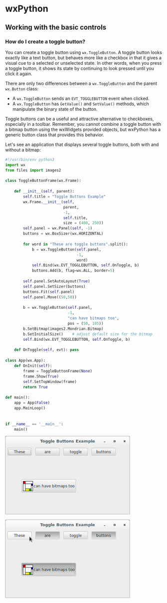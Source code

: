 # wxPython

## Working with the basic controls

### How do I create a toggle button?

You can create a toggle button using `wx.ToggleButton`. A toggle button 
looks exactly like a text button, but behaves more like a checkbox in 
that it gives a visual cue to a selected or unselected state. In other 
words, when you press a toggle button, it shows its state by continuing 
to look pressed until you click it again.

There are only two differences between a `wx.ToggleButton` and the 
parent `wx.Button` class:

* A `wx.ToggleButton` sends an `EVT_TOGGLEBUTTON` event when clicked.
* A `wx.ToggleButton` has `GetValue()` and `SetValue()` methods, which 
manipulate the binary state of the button.

Toggle buttons can be a useful and attractive alternative to checkboxes, 
especially in a toolbar. Remember, you cannot combine a toggle button 
with a bitmap button using the wxWidgets provided objects, but wxPython 
has a generic button class that provides this behavior.

Let's see an application that displays several toggle buttons, both with 
and without a bitmap:

```python
#!/usr/bin/env python3
import wx
from files import images2

class ToggleButtonFrame(wx.Frame):

    def __init__(self, parent):
        self.title = "Toggle Buttons Example"
        wx.Frame.__init__(self, 
                          parent, 
                          -1, 
                          self.title, 
                          size = (400, 250))
        self.panel = wx.Panel(self, -1)
        buttons = wx.BoxSizer(wx.HORIZONTAL)

        for word in "These are toggle buttons".split():
            b = wx.ToggleButton(self.panel, 
                                -1, 
                                word)
            self.Bind(wx.EVT_TOGGLEBUTTON, self.OnToggle, b)
            buttons.Add(b, flag=wx.ALL, border=5)

        self.panel.SetAutoLayout(True)
        self.panel.SetSizer(buttons)
        buttons.Fit(self.panel)
        self.panel.Move((50,50))

        b = wx.ToggleButton(self.panel, 
                            -1, 
                            "can have bitmaps too", 
                            pos = (50, 105))
        b.SetBitmap(images2.Mondrian.Bitmap)
        b.SetInitialSize()    # adjust default size for the bitmap
        self.Bind(wx.EVT_TOGGLEBUTTON, self.OnToggle, b)

    def OnToggle(self, evt): pass

class App(wx.App):
    def OnInit(self):
        frame = ToggleButtonFrame(None)
        frame.Show(True)
        self.SetTopWindow(frame)
        return True

def main():
    app = App(False)
    app.MainLoop()


if __name__ == '__main__':
    main()
```

![toggle-button-img](files/28-wxpython-basic-controls-create-toggle-button-a.png)

![toggle-button-img](files/28-wxpython-basic-controls-create-toggle-button-b.png)
